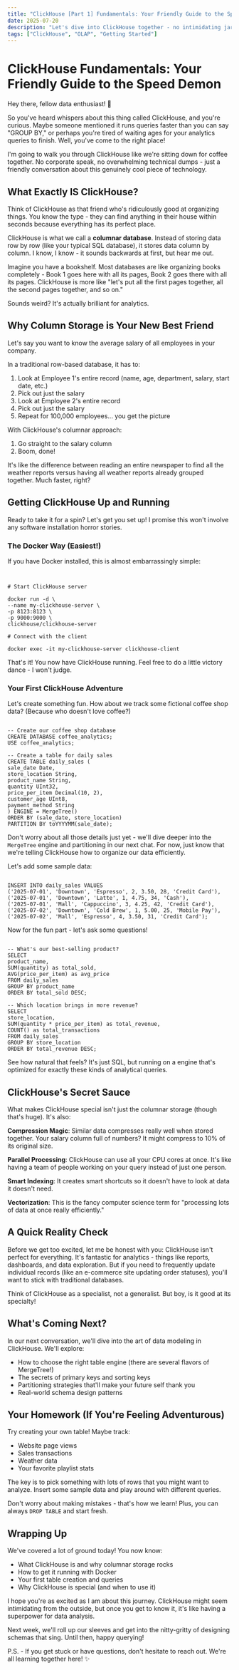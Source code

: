 ```yaml
---
title: "ClickHouse [Part 1] Fundamentals: Your Friendly Guide to the Speed Demon"
date: 2025-07-20
description: "Let's dive into ClickHouse together - no intimidating jargon, just a warm welcome to your new favorite database."
tags: ["ClickHouse", "OLAP", "Getting Started"]
---
```


# ClickHouse Fundamentals: Your Friendly Guide to the Speed Demon

Hey there, fellow data enthusiast! 👋

So you've heard whispers about this thing called ClickHouse, and you're curious. Maybe someone mentioned it runs queries faster than you can say "GROUP BY," or perhaps you're tired of waiting ages for your analytics queries to finish. Well, you've come to the right place!

I'm going to walk you through ClickHouse like we're sitting down for coffee together. No corporate speak, no overwhelming technical dumps - just a friendly conversation about this genuinely cool piece of technology.

## What Exactly IS ClickHouse?

Think of ClickHouse as that friend who's ridiculously good at organizing things. You know the type - they can find anything in their house within seconds because everything has its perfect place.

ClickHouse is what we call a **columnar database**. Instead of storing data row by row (like your typical SQL database), it stores data column by column. I know, I know - it sounds backwards at first, but hear me out.

Imagine you have a bookshelf. Most databases are like organizing books completely - Book 1 goes here with all its pages, Book 2 goes there with all its pages. ClickHouse is more like "let's put all the first pages together, all the second pages together, and so on."

Sounds weird? It's actually brilliant for analytics.

## Why Column Storage is Your New Best Friend

Let's say you want to know the average salary of all employees in your company. 

In a traditional row-based database, it has to:
1. Look at Employee 1's entire record (name, age, department, salary, start date, etc.)
2. Pick out just the salary
3. Look at Employee 2's entire record
4. Pick out just the salary
5. Repeat for 100,000 employees... you get the picture

With ClickHouse's columnar approach:
1. Go straight to the salary column
2. Boom, done! 

It's like the difference between reading an entire newspaper to find all the weather reports versus having all weather reports already grouped together. Much faster, right?

## Getting ClickHouse Up and Running

Ready to take it for a spin? Let's get you set up! I promise this won't involve any software installation horror stories.

### The Docker Way (Easiest!)

If you have Docker installed, this is almost embarrassingly simple:

```


# Start ClickHouse server

docker run -d \
--name my-clickhouse-server \
-p 8123:8123 \
-p 9000:9000 \
clickhouse/clickhouse-server

# Connect with the client

docker exec -it my-clickhouse-server clickhouse-client

```

That's it! You now have ClickHouse running. Feel free to do a little victory dance - I won't judge.

### Your First ClickHouse Adventure

Let's create something fun. How about we track some fictional coffee shop data? (Because who doesn't love coffee?)

```

-- Create our coffee shop database
CREATE DATABASE coffee_analytics;
USE coffee_analytics;

-- Create a table for daily sales
CREATE TABLE daily_sales (
sale_date Date,
store_location String,
product_name String,
quantity UInt32,
price_per_item Decimal(10, 2),
customer_age UInt8,
payment_method String
) ENGINE = MergeTree()
ORDER BY (sale_date, store_location)
PARTITION BY toYYYYMM(sale_date);

```

Don't worry about all those details just yet - we'll dive deeper into the `MergeTree` engine and partitioning in our next chat. For now, just know that we're telling ClickHouse how to organize our data efficiently.

Let's add some sample data:

```

INSERT INTO daily_sales VALUES
('2025-07-01', 'Downtown', 'Espresso', 2, 3.50, 28, 'Credit Card'),
('2025-07-01', 'Downtown', 'Latte', 1, 4.75, 34, 'Cash'),
('2025-07-01', 'Mall', 'Cappuccino', 3, 4.25, 42, 'Credit Card'),
('2025-07-02', 'Downtown', 'Cold Brew', 1, 5.00, 25, 'Mobile Pay'),
('2025-07-02', 'Mall', 'Espresso', 4, 3.50, 31, 'Credit Card');

```

Now for the fun part - let's ask some questions!

```

-- What's our best-selling product?
SELECT
product_name,
SUM(quantity) as total_sold,
AVG(price_per_item) as avg_price
FROM daily_sales
GROUP BY product_name
ORDER BY total_sold DESC;

-- Which location brings in more revenue?
SELECT
store_location,
SUM(quantity * price_per_item) as total_revenue,
COUNT() as total_transactions
FROM daily_sales
GROUP BY store_location
ORDER BY total_revenue DESC;

```

See how natural that feels? It's just SQL, but running on a engine that's optimized for exactly these kinds of analytical queries.

## ClickHouse's Secret Sauce

What makes ClickHouse special isn't just the columnar storage (though that's huge). It's also:

**Compression Magic**: Similar data compresses really well when stored together. Your salary column full of numbers? It might compress to 10% of its original size.

**Parallel Processing**: ClickHouse can use all your CPU cores at once. It's like having a team of people working on your query instead of just one person.

**Smart Indexing**: It creates smart shortcuts so it doesn't have to look at data it doesn't need.

**Vectorization**: This is the fancy computer science term for "processing lots of data at once really efficiently."

## A Quick Reality Check

Before we get too excited, let me be honest with you: ClickHouse isn't perfect for everything. It's fantastic for analytics - things like reports, dashboards, and data exploration. But if you need to frequently update individual records (like an e-commerce site updating order statuses), you'll want to stick with traditional databases.

Think of ClickHouse as a specialist, not a generalist. But boy, is it good at its specialty!

## What's Coming Next?

In our next conversation, we'll dive into the art of data modeling in ClickHouse. We'll explore:
- How to choose the right table engine (there are several flavors of MergeTree!)
- The secrets of primary keys and sorting keys
- Partitioning strategies that'll make your future self thank you
- Real-world schema design patterns

## Your Homework (If You're Feeling Adventurous)

Try creating your own table! Maybe track:
- Website page views
- Sales transactions
- Weather data
- Your favorite playlist stats

The key is to pick something with lots of rows that you might want to analyze. Insert some sample data and play around with different queries.

Don't worry about making mistakes - that's how we learn! Plus, you can always `DROP TABLE` and start fresh.

## Wrapping Up

We've covered a lot of ground today! You now know:
- What ClickHouse is and why columnar storage rocks
- How to get it running with Docker
- Your first table creation and queries
- Why ClickHouse is special (and when to use it)

I hope you're as excited as I am about this journey. ClickHouse might seem intimidating from the outside, but once you get to know it, it's like having a superpower for data analysis.

Next week, we'll roll up our sleeves and get into the nitty-gritty of designing schemas that sing. Until then, happy querying!

P.S. - If you get stuck or have questions, don't hesitate to reach out. We're all learning together here! ✨